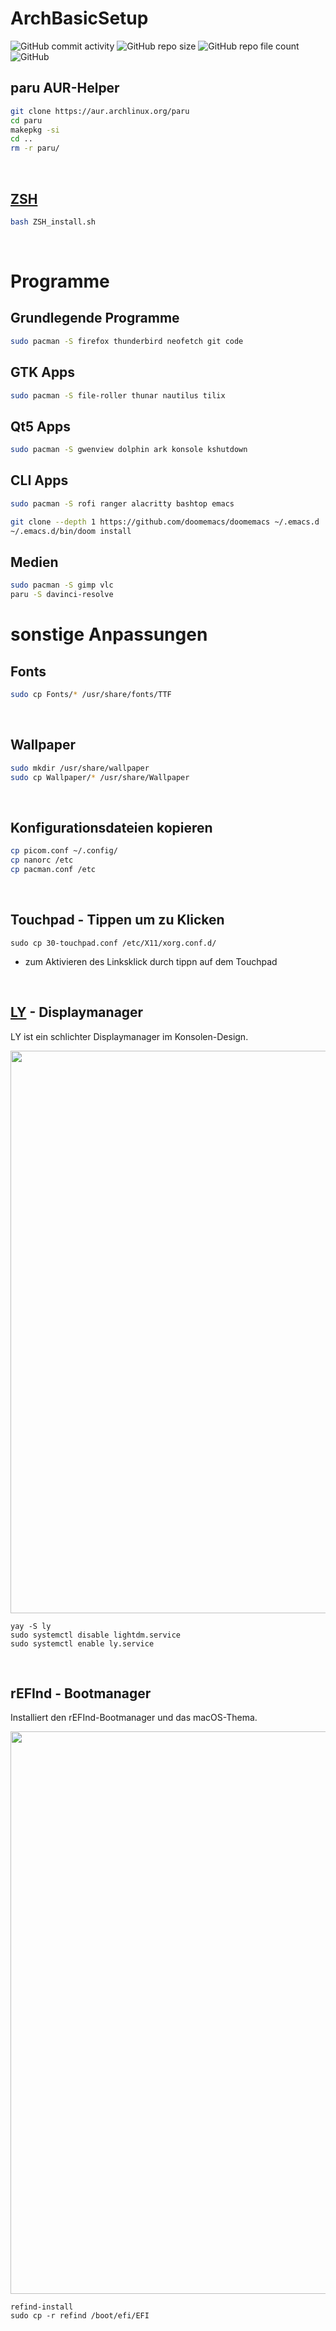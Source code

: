# ArchBasicSetup
![GitHub commit activity](https://img.shields.io/github/commit-activity/m/Pfeffimann18/ArchSetup)
![GitHub repo size](https://img.shields.io/github/repo-size/Pfeffimann18/ArchSetup)
![GitHub repo file count](https://img.shields.io/github/directory-file-count/Pfeffimann18/ArchSetup)
![GitHub](https://img.shields.io/github/license/Pfeffimann18/ArchSetup)
</br>

## paru AUR-Helper
```bash
git clone https://aur.archlinux.org/paru
cd paru
makepkg -si
cd ..
rm -r paru/
``` 
<br />

## [ZSH](https://github.com/Pfeffimann18/ZSH)
```bash
bash ZSH_install.sh
```
</br>

# Programme

## Grundlegende Programme
```bash
sudo pacman -S firefox thunderbird neofetch git code
```

## GTK Apps
```bash
sudo pacman -S file-roller thunar nautilus tilix
```

## Qt5 Apps
```bash
sudo pacman -S gwenview dolphin ark konsole kshutdown
```

## CLI Apps
```bash
sudo pacman -S rofi ranger alacritty bashtop emacs
```

```bash
git clone --depth 1 https://github.com/doomemacs/doomemacs ~/.emacs.d
~/.emacs.d/bin/doom install
```

## Medien
```bash
sudo pacman -S gimp vlc
paru -S davinci-resolve
```

# sonstige Anpassungen

## Fonts
```bash
sudo cp Fonts/* /usr/share/fonts/TTF
``` 
</br>

## Wallpaper
```bash
sudo mkdir /usr/share/wallpaper
sudo cp Wallpaper/* /usr/share/Wallpaper
```
</br>

## Konfigurationsdateien kopieren
```bash
cp picom.conf ~/.config/
cp nanorc /etc
cp pacman.conf /etc
```
</br>

## Touchpad - Tippen um zu Klicken
```
sudo cp 30-touchpad.conf /etc/X11/xorg.conf.d/
```
- zum Aktivieren des Linksklick durch tippn auf dem Touchpad 
<br />

## [LY](https://github.com/fairyglade/ly) - Displaymanager
LY ist ein schlichter Displaymanager im Konsolen-Design.

<p align="center">
  <img src="https://thumbs2.imgbox.com/33/8e/ahK81Qtk_t.png" width="900px">
</p>

```
yay -S ly
sudo systemctl disable lightdm.service
sudo systemctl enable ly.service
```
</br>

## rEFInd - Bootmanager
Installiert den rEFInd-Bootmanager und das macOS-Thema.

<p align="center">
  <img src="https://thumbs2.imgbox.com/4b/f5/V9FDFr5B_t.png" width="900px">
</p>

```
refind-install
sudo cp -r refind /boot/efi/EFI
```
</br>